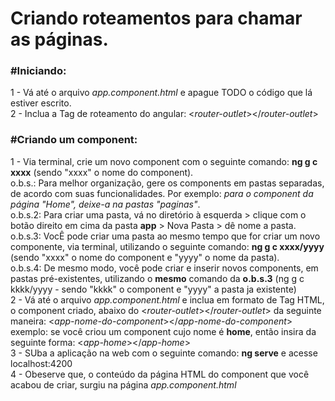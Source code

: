 # Criando roteamentos para chamar as páginas.

### #Iniciando: <br>
1 - Vá até o arquivo *app.component.html* e apague TODO o código que lá estiver escrito. <br>
2 - Inclua a Tag de roteamento do angular: <*router-outlet*></*router-outlet*> <br>
### #Criando um component: <br>
1 - Via terminal, crie um novo component com o seguinte comando: **ng g c xxxx**  (sendo "xxxx" o nome do component).<br>
o.b.s.: Para melhor organização, gere os components em pastas separadas, de acordo com suas funcionalidades. Por exemplo: *para o component da página "Home", deixe-a na pastas "paginas"*. <br>
o.b.s.2: Para criar uma pasta, vá no diretório à esquerda > clique com o botão direito em cima da pasta **app** > Nova Pasta > dê nome a pasta.<br>
o.b.s.3: VocÊ pode criar uma pasta ao mesmo tempo que for criar um novo componente, via terminal, utilizando o seguinte comando: **ng g c xxxx/yyyy** (sendo "xxxx" o nome do component e "yyyy" o nome da pasta). <br>
o.b.s.4: De mesmo modo, você pode criar e inserir novos components, em pastas pré-existentes, utilizando o **mesmo** comando da **o.b.s.3** (ng g c kkkk/yyyy - sendo "kkkk" o component e "yyyy" a pasta ja existente) <br>
2 - Vá até o arquivo *app.component.html*  e inclua em formato de Tag HTML, o component criado, abaixo do <*router-outlet*></*router-outlet*> da seguinte maneira: <*app-nome-do-component*></*app-nome-do-component*> <br>
exemplo: se você criou um component cujo nome é **home**, então insira da seguinte forma: <*app-home*></*app-home*> <br>
3 - SUba a aplicação na web com o seguinte comando: **ng serve** e acesse localhost:4200 <br>
4 - Obeserve que, o conteúdo da página HTML do component que você acabou de criar, surgiu na página *app.component.html*
